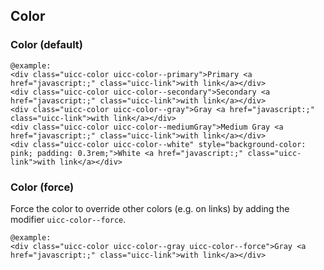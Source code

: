 ## Color

### Color (default)

    @example:
    <div class="uicc-color uicc-color--primary">Primary <a href="javascript:;" class="uicc-link">with link</a></div>
    <div class="uicc-color uicc-color--secondary">Secondary <a href="javascript:;" class="uicc-link">with link</a></div>
    <div class="uicc-color uicc-color--gray">Gray <a href="javascript:;" class="uicc-link">with link</a></div>
    <div class="uicc-color uicc-color--mediumGray">Medium Gray <a href="javascript:;" class="uicc-link">with link</a></div>
    <div class="uicc-color uicc-color--white" style="background-color: pink; padding: 0.3rem;">White <a href="javascript:;" class="uicc-link">with link</a></div>

### Color (force)

Force the color to override other colors (e.g. on links) by adding the modifier `uicc-color--force`.

    @example:
    <div class="uicc-color uicc-color--gray uicc-color--force">Gray <a href="javascript:;" class="uicc-link">with link</a></div>
